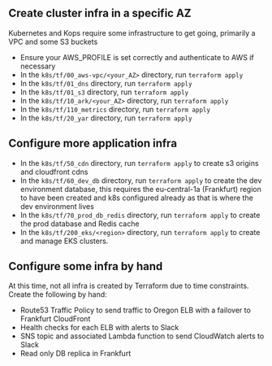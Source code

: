 ## Create cluster infra in a specific AZ
Kubernetes and Kops require some infrastructure to get going, primarily a VPC and some S3 buckets

- Ensure your AWS_PROFILE is set correctly and authenticate to AWS if necessary
- In the `k8s/tf/00_aws-vpc/<your_AZ>` directory, run `terraform apply`
- In the `k8s/tf/01_dns` directory, run `terraform apply`
- In the `k8s/tf/01_s3` directory, run `terraform apply`
- In the `k8s/tf/10_ark/<your_AZ>` directory, run `terraform apply`
- In the `k8s/tf/110_metrics` directory, run `terraform apply`
- In the `k8s/tf/20_yar` directory, run `terraform apply`

## Configure more application infra
- In the `k8s/tf/50_cdn` directory, run `terraform apply` to create s3 origins and cloudfront cdns
- In the `k8s/tf/60_dev_db` directory, run `terraform apply` to create the dev environment database, this requires the eu-central-1a (Frankfurt) region to have been created and k8s configured already as that is where the dev environment lives
- In the `k8s/tf/70_prod_db_redis` directory, run `terraform apply` to create the prod database and Redis cache
- In the `k8s/tf/200_eks/<region>` directory, run `terraform apply` to create and manage EKS clusters.

## Configure some infra by hand
At this time, not all infra is created by Terraform due to time constraints.  Create the following by hand:
- Route53 Traffic Policy to send traffic to Oregon ELB with a failover to Frankfurt CloudFront
- Health checks for each ELB with alerts to Slack
- SNS topic and associated Lambda function to send CloudWatch alerts to Slack
- Read only DB replica in Frankfurt
